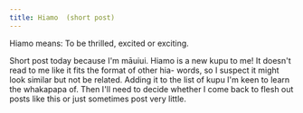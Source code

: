 ```yaml
---
title: Hiamo  (short post)
---
```


Hiamo means: To be thrilled, excited or exciting.

Short post today because I'm māuiui. Hiamo is a new kupu to me! It doesn't read to me like it fits the format of other hia- words, so I suspect it might look similar but not be related. Adding it to the list of kupu I'm keen to learn the whakapapa of. Then I'll need to decide whether I come back to flesh out posts like this or just sometimes post very little.